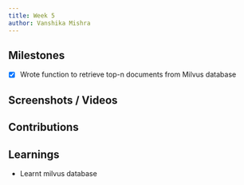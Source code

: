 ```yaml
---
title: Week 5
author: Vanshika Mishra
---
```


## Milestones
- [x] Wrote function to retrieve top-n documents from Milvus database


## Screenshots / Videos 

## Contributions

## Learnings
- Learnt milvus database